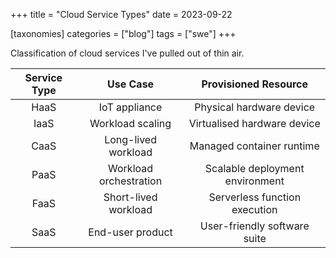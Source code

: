+++
title = "Cloud Service Types"
date = 2023-09-22

[taxonomies]
categories = ["blog"]
tags = ["swe"]
+++

Classification of cloud services I've pulled out of thin air.

<!-- more -->

| Service Type |        Use Case        |      Provisioned Resource       |
|:------------:|:----------------------:|:-------------------------------:|
|     HaaS     |     IoT appliance      |    Physical hardware device     |
|     IaaS     |    Workload scaling    |   Virtualised hardware device   |
|     CaaS     |  Long-lived workload   |    Managed container runtime    |
|     PaaS     | Workload orchestration | Scalable deployment environment |
|     FaaS     |  Short-lived workload  |  Serverless function execution  |
|     SaaS     |    End-user product    |  User-friendly software suite   |
